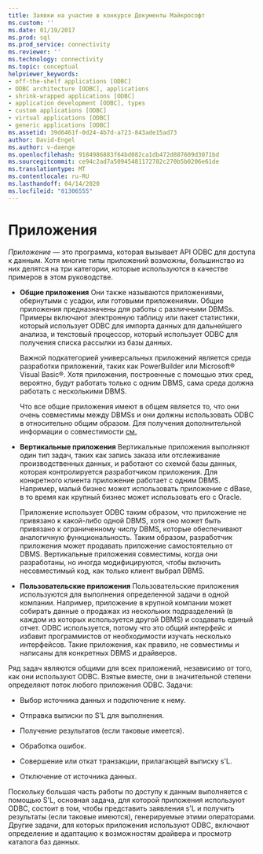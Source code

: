 ```yaml
---
title: Заявки на участие в конкурсе Документы Майкрософт
ms.custom: ''
ms.date: 01/19/2017
ms.prod: sql
ms.prod_service: connectivity
ms.reviewer: ''
ms.technology: connectivity
ms.topic: conceptual
helpviewer_keywords:
- off-the-shelf applications [ODBC]
- ODBC architecture [ODBC], applications
- shrink-wrapped applications [ODBC]
- application development [ODBC], types
- custom applications [ODBC]
- virtual applications [ODBC]
- generic applications [ODBC]
ms.assetid: 39d6461f-0d24-4b7d-a723-843ade15ad73
author: David-Engel
ms.author: v-daenge
ms.openlocfilehash: 9184986883f64bd082ca1db472d887609d3071bd
ms.sourcegitcommit: ce94c2ad7a50945481172782c270b5b0206e61de
ms.translationtype: MT
ms.contentlocale: ru-RU
ms.lasthandoff: 04/14/2020
ms.locfileid: "81306555"
---
```

# <a name="applications"></a>Приложения
*Приложение* — это программа, которая вызывает API ODBC для доступа к данным. Хотя многие типы приложений возможны, большинство из них делятся на три категории, которые используются в качестве примеров в этом руководстве.  
  
-   **Общие приложения** Они также называются приложениями, обернутыми с усадки, или готовыми приложениями. Общие приложения предназначены для работы с различными DBMSs. Примеры включают электронную таблицу или пакет статистики, который использует ODBC для импорта данных для дальнейшего анализа, и текстовый процессор, который использует ODBC для получения списка рассылки из базы данных.  
  
     Важной подкатегорией универсальных приложений является среда разработки приложений, таких как PowerBuilder или Microsoft® Visual Basic®. Хотя приложения, построенные с помощью этих сред, вероятно, будут работать только с одним DBMS, сама среда должна работать с несколькими DBMS.  
  
     Что все общие приложения имеют в общем является то, что они очень совместимы между DBMSs и они должны использовать ODBC в относительно общим образом. Для получения дополнительной информации о совместимости [см.](../../odbc/reference/develop-app/choosing-a-level-of-interoperability.md)  
  
-   **Вертикальные приложения** Вертикальные приложения выполняют один тип задач, таких как запись заказа или отслеживание производственных данных, и работают со схемой базы данных, которая контролируется разработчиком приложения. Для конкретного клиента приложение работает с одним DBMS. Например, малый бизнес может использовать приложение с dBase, в то время как крупный бизнес может использовать его с Oracle.  
  
     Приложение использует ODBC таким образом, что приложение не привязано к какой-либо одной DBMS, хотя оно может быть привязано к ограниченному числу DBMS, которые обеспечивают аналогичную функциональность. Таким образом, разработчик приложения может продавать приложение самостоятельно от DBMS. Вертикальные приложения совместимы, когда они разработаны, но иногда модифицируются, чтобы включить несовместимый код, как только клиент выбрал DBMS.  
  
-   **Пользовательские приложения** Пользовательские приложения используются для выполнения определенной задачи в одной компании. Например, приложение в крупной компании может собирать данные о продажах из нескольких подразделений (в каждом из которых используется другой DBMS) и создавать единый отчет. ODBC используется, потому что это общий интерфейс и избавит программистов от необходимости изучать несколько интерфейсов. Такие приложения, как правило, не совместимы и написаны для конкретных DBMS и драйверов.  
  
 Ряд задач являются общими для всех приложений, независимо от того, как они используют ODBC. Взятые вместе, они в значительной степени определяют поток любого приложения ODBC. Задачи:  
  
-   Выбор источника данных и подключение к нему.  
  
-   Отправка выписки по S'L для выполнения.  
  
-   Получение результатов (если таковые имеется).  
  
-   Обработка ошибок.  
  
-   Совершение или откат транзакции, прилагающей выписку s'L.  
  
-   Отключение от источника данных.  
  
 Поскольку большая часть работы по доступу к данным выполняется с помощью S'L, основная задача, для которой приложения используют ODBC, состоит в том, чтобы представить заявления s'L и получить результаты (если таковые имеются), генерируемые этими операторами. Другие задачи, для которых приложения используют ODBC, включают определение и адаптацию к возможностям драйвера и просмотр каталога баз данных.
